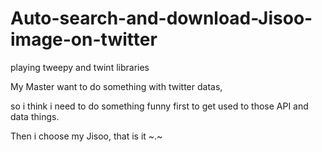 # Auto-search-and-download-Jisoo-image-on-twitter
playing tweepy and twint libraries

My Master want to do something with twitter datas, 

so i think i need to do something funny first to get used to those API and data things.

Then i choose my Jisoo, that is it ~.~
